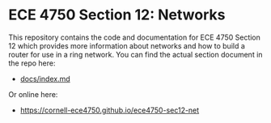 
ECE 4750 Section 12: Networks
==========================================================================

This repository contains the code and documentation for ECE 4750 Section 12 which provides more information about networks and how to build a router for use in a ring network. You can find the actual section document in the repo here:

 - [docs/index.md](docs/index.md)

Or online here:

 - https://cornell-ece4750.github.io/ece4750-sec12-net

